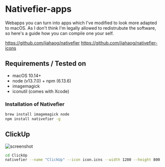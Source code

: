 # Nativefier-apps

Webapps you can turn into apps which I've modified to look more adapted to macOS. As I don't think I'm legally allowed to redistrubute the software, so here's a guide how you can compile one your self.

https://github.com/jiahaog/nativefier
https://github.com/jiahaog/nativefier-icons

## Requirements / Tested on
- macOS 10.14+
- node (v13.7.0) + npm (6.13.6)
- imagemagick
- iconutil (comes with Xcode)

### Installation of Nativefier
```bash
brew install imagemagick node
npm install nativefier -g
```

## ClickUp
![screenshot](https://gitlab.com/renegadevi/nativefier-apps/raw/master/ClickUp/screenshot.png)
```bash
cd ClickUp
nativefier --name "ClickUp" --icon icon.icns --width 1280 --height 800 --min-height 500 --min-width 800 --inject style.css --title-bar-style 'hiddenInset' --verbose --darwin-dark-mode-support "https://app.clickup.com"
 ```
